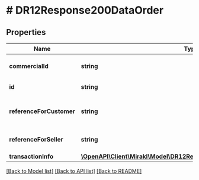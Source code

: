 # # DR12Response200DataOrder

## Properties

Name | Type | Description | Notes
------------ | ------------- | ------------- | -------------
**commercialId** | **string** | Order commercial identifier | [optional]
**id** | **string** | Order identifier | [optional]
**referenceForCustomer** | **string** | Order reference for customer | [optional]
**referenceForSeller** | **string** | Order reference for seller | [optional]
**transactionInfo** | [**\OpenAPI\Client\Mirakl\Model\DR12Response200DataOrderTransactionInfo**](DR12Response200DataOrderTransactionInfo.md) |  | [optional]

[[Back to Model list]](../../README.md#models) [[Back to API list]](../../README.md#endpoints) [[Back to README]](../../README.md)
